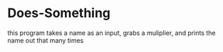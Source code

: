 # Does-Something
this program takes a name as an input, grabs a muliplier, and prints the name out that many times
